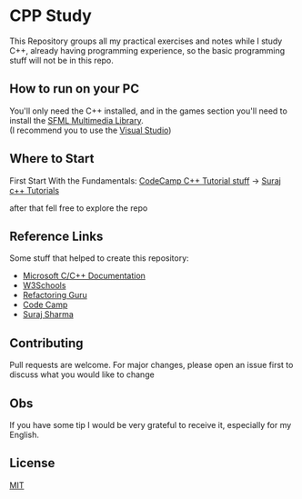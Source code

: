 # CPP Study
 
This Repository groups all my practical exercises and notes while I study C++, already having programming experience, so the basic programming stuff will not be in this repo.

## How to run on your PC

You'll only need the C++ installed, and in the games section you'll need to install the [SFML Multimedia Library](https://www.sfml-dev.org/). <br> (I recommend you to use the [Visual Studio](https://docs.microsoft.com/en-us/cpp/build/vscpp-step-0-installation?view=msvc-160))

## Where to Start
First Start With the Fundamentals: [CodeCamp C++ Tutorial stuff](https://github.com/Gabriel-Spinola/CPP-Study/tree/main/CodeCamp) -> [Suraj c++ Tutorials](https://github.com/Gabriel-Spinola/CPP-Study/tree/main/Suraj-Tutorials)

after that fell free to explore the repo

## Reference Links
Some stuff that helped to create this repository:
- [Microsoft C/C++ Documentation](https://docs.microsoft.com/en-us/cpp/?view=msvc-160)
- [W3Schools](https://www.w3schools.com/cpp/default.asp)
- [Refactoring Guru](https://refactoring.guru/)
- [Code Camp](https://www.youtube.com/channel/UC8butISFwT-Wl7EV0hUK0BQ)
- [Suraj Sharma](https://www.youtube.com/channel/UC2i39AOpDSlO1Mrn1jQ8Xkg)

## Contributing
Pull requests are welcome. For major changes, please open an issue first to discuss what you would like to change

## Obs
If you have some tip I would be very grateful to receive it, especially for my English.

## License
[MIT](https://github.com/Gabriel-Spinola/CPP-Study/blob/main/LICENSE)
